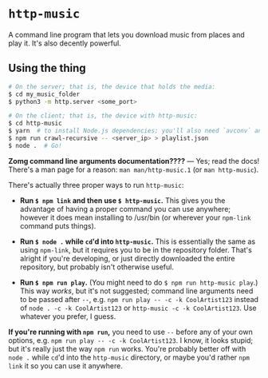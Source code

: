 # `http-music`

A command line program that lets you download music from places and play it.
It's also decently powerful.

## Using the thing

```bash
# On the server; that is, the device that holds the media:
$ cd my_music_folder
$ python3 -m http.server <some_port>

# On the client; that is, the device with http-music:
$ cd http-music
$ yarn  # to install Node.js dependencies; you'll also need `avconv` and `play` (sox).
$ npm run crawl-recursive -- <server_ip> > playlist.json
$ node .  # Go!
```

**Zomg command line arguments documentation????** — Yes; read the docs! There's
a man page for a reason: `man man/http-music.1` (or `man http-music`).

There's actually three proper ways to run `http-music`:

* **Run `$ npm link` and then use `$ http-music`.** This gives you the
  advantage of having a proper command you can use anywhere; however it does
  mean installing to /usr/bin (or wherever your `npm-link` command puts
  things).

* **Run `$ node .` while `cd`'d into `http-music`.** This is essentially the
  same as using `npm-link`, but it requires you to be in the repository folder.
  That's alright if you're developing, or just directly downloaded the entire
  repository, but probably isn't otherwise useful.

* **Run `$ npm run play`.** (You might need to do `$ npm run http-music play`.)
  This way *works*, but it's not suggested; command line arguments need to be
  passed after `--`, e.g. `npm run play -- -c -k CoolArtist123` instead of
  `node . -c -k CoolArtist123` or `http-music -c -k CoolArtist123`. Use
  whatever you prefer, I guess.

**If you're running with `npm run`,** you need to use `--` before any of your
own options, e.g. `npm run play -- -c -k CoolArtist123`. I know, it looks
stupid; but it's really just the way `npm run` works. You're probably better
off with `node .` while `cd`'d into the `http-music` directory, or maybe you'd
rather `npm link` it so you can use it anywhere.
